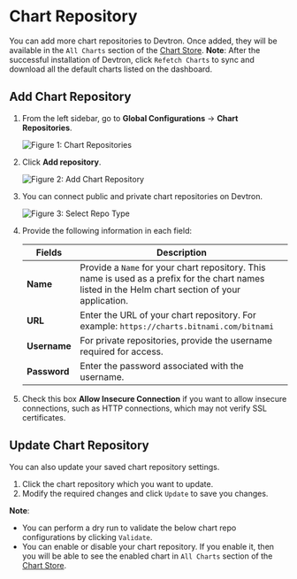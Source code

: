 # Chart Repository

You can add more chart repositories to Devtron. Once added, they will be available in the `All Charts` section of the [Chart Store](./chart-store/README.md).
**Note**: After the successful installation of Devtron, click `Refetch Charts` to sync and download all the default charts listed on the dashboard.

## Add Chart Repository

1. From the left sidebar, go to **Global Configurations** → **Chart Repositories**.

    ![Figure 1: Chart Repositories](https://devtron-public-asset.s3.us-east-2.amazonaws.com/images/dashboard/chart-repo-db.jpg)

2. Click **Add repository**.

    ![Figure 2: Add Chart Repository](https://devtron-public-asset.s3.us-east-2.amazonaws.com/images/dashboard/add-chartrepo-db.jpg)

3. You can connect public and private chart repositories on Devtron.

    ![Figure 3: Select Repo Type](https://devtron-public-asset.s3.us-east-2.amazonaws.com/images/dashboard/repo-type-db.jpg)

4. Provide the following information in each field:

    | Fields    | Description   |
    | ----------| ------------- |
    | **Name**   | Provide a `Name` for your chart repository. This name is used as a prefix for the chart names listed in the Helm chart section of your application. |
    | **URL**   | Enter the URL of your chart repository. For example: `https://charts.bitnami.com/bitnami` |
    | **Username**  | For private repositories, provide the username required for access.       |
    | **Password**  | Enter the password associated with the username.     |

5. Check this box **Allow Insecure Connection** if you want to allow insecure connections, such as HTTP connections, which may not verify SSL certificates.

## Update Chart Repository

You can also update your saved chart repository settings. 

1. Click the chart repository which you want to update. 
2. Modify the required changes and click `Update` to save you changes.

**Note**: 
* You can perform a dry run to validate the below chart repo configurations by clicking `Validate`.
* You can enable or disable your chart repository. If you enable it, then you will be able to see the enabled chart in `All Charts` section of the [Chart Store](./chart-store/README.md).


